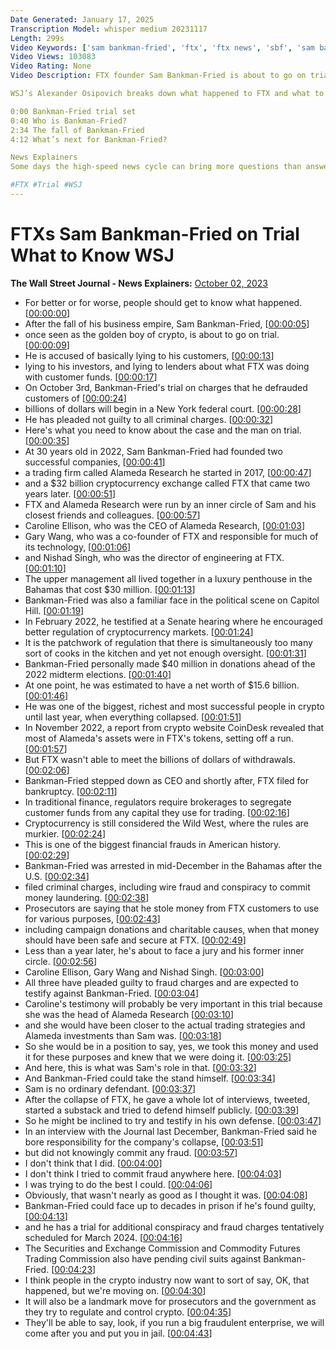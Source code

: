 ```yaml
---
Date Generated: January 17, 2025
Transcription Model: whisper medium 20231117
Length: 299s
Video Keywords: ['sam bankman-fried', 'ftx', 'ftx news', 'sbf', 'sam bankman', 'sam bankman-fried trial', 'crypto', 'cryptocurrency', 'FTX Founder', 'ftx founder sam bankman fried', 'bankman-fried', 'founder', 'bahamas', 'ftx founder trial', 'FTX trial', 'defraud customers', 'New York federal court', 'criminal charges', 'ftx collapse', 'ftx bankruptcy', 'ftx price', 'ftx trial live', 'ftx trial news', 'sam bankman fried now', 'sam bankman fried interview', 'crypto markets', 'crypto regulation', 'coindesk', 'coindesk ftx', 'ftx bahamas', 'usnews']
Video Views: 103083
Video Rating: None
Video Description: FTX founder Sam Bankman-Fried is about to go on trial after the collapse of his cryptocurrency empire last year. On October 3, Bankman-Fried’s trial on charges that he defrauded customers of billions of dollars will begin in a New York federal court. 

WSJ’s Alexander Osipovich breaks down what happened to FTX and what to look for as the trial unfolds. 

0:00 Bankman-Fried trial set
0:40 Who is Bankman-Fried?
2:34 The fall of Bankman-Fried
4:12 What’s next for Bankman-Fried?

News Explainers
Some days the high-speed news cycle can bring more questions than answers. WSJ’s news explainers break down the day's biggest stories into bite-size pieces to help you make sense of the news.

#FTX #Trial #WSJ
---
```


# FTXs Sam Bankman-Fried on Trial What to Know  WSJ
**The Wall Street Journal - News Explainers:** [October 02, 2023](https://www.youtube.com/watch?v=cIOd-WX989Q)
*  For better or for worse, people should get to know what happened. [[00:00:00](https://www.youtube.com/watch?v=cIOd-WX989Q&t=0.0s)]
*  After the fall of his business empire, Sam Bankman-Fried, [[00:00:05](https://www.youtube.com/watch?v=cIOd-WX989Q&t=5.84s)]
*  once seen as the golden boy of crypto, is about to go on trial. [[00:00:09](https://www.youtube.com/watch?v=cIOd-WX989Q&t=9.6s)]
*  He is accused of basically lying to his customers, [[00:00:13](https://www.youtube.com/watch?v=cIOd-WX989Q&t=13.8s)]
*  lying to his investors, and lying to lenders about what FTX was doing with customer funds. [[00:00:17](https://www.youtube.com/watch?v=cIOd-WX989Q&t=17.400000000000002s)]
*  On October 3rd, Bankman-Fried's trial on charges that he defrauded customers of [[00:00:24](https://www.youtube.com/watch?v=cIOd-WX989Q&t=24.28s)]
*  billions of dollars will begin in a New York federal court. [[00:00:28](https://www.youtube.com/watch?v=cIOd-WX989Q&t=28.88s)]
*  He has pleaded not guilty to all criminal charges. [[00:00:32](https://www.youtube.com/watch?v=cIOd-WX989Q&t=32.4s)]
*  Here's what you need to know about the case and the man on trial. [[00:00:35](https://www.youtube.com/watch?v=cIOd-WX989Q&t=35.519999999999996s)]
*  At 30 years old in 2022, Sam Bankman-Fried had founded two successful companies, [[00:00:41](https://www.youtube.com/watch?v=cIOd-WX989Q&t=41.239999999999995s)]
*  a trading firm called Alameda Research he started in 2017, [[00:00:47](https://www.youtube.com/watch?v=cIOd-WX989Q&t=47.2s)]
*  and a $32 billion cryptocurrency exchange called FTX that came two years later. [[00:00:51](https://www.youtube.com/watch?v=cIOd-WX989Q&t=51.32s)]
*  FTX and Alameda Research were run by an inner circle of Sam and his closest friends and colleagues. [[00:00:57](https://www.youtube.com/watch?v=cIOd-WX989Q&t=57.12s)]
*  Caroline Ellison, who was the CEO of Alameda Research, [[00:01:03](https://www.youtube.com/watch?v=cIOd-WX989Q&t=63.04s)]
*  Gary Wang, who was a co-founder of FTX and responsible for much of its technology, [[00:01:06](https://www.youtube.com/watch?v=cIOd-WX989Q&t=66.03999999999999s)]
*  and Nishad Singh, who was the director of engineering at FTX. [[00:01:10](https://www.youtube.com/watch?v=cIOd-WX989Q&t=70.75999999999999s)]
*  The upper management all lived together in a luxury penthouse in the Bahamas that cost $30 million. [[00:01:13](https://www.youtube.com/watch?v=cIOd-WX989Q&t=73.88s)]
*  Bankman-Fried was also a familiar face in the political scene on Capitol Hill. [[00:01:19](https://www.youtube.com/watch?v=cIOd-WX989Q&t=79.72s)]
*  In February 2022, he testified at a Senate hearing where he encouraged better regulation of cryptocurrency markets. [[00:01:24](https://www.youtube.com/watch?v=cIOd-WX989Q&t=84.08000000000001s)]
*  It is the patchwork of regulation that there is simultaneously too many sort of cooks in the kitchen and yet not enough oversight. [[00:01:31](https://www.youtube.com/watch?v=cIOd-WX989Q&t=91.4s)]
*  Bankman-Fried personally made $40 million in donations ahead of the 2022 midterm elections. [[00:01:40](https://www.youtube.com/watch?v=cIOd-WX989Q&t=100.60000000000001s)]
*  At one point, he was estimated to have a net worth of $15.6 billion. [[00:01:46](https://www.youtube.com/watch?v=cIOd-WX989Q&t=106.76s)]
*  He was one of the biggest, richest and most successful people in crypto until last year, when everything collapsed. [[00:01:51](https://www.youtube.com/watch?v=cIOd-WX989Q&t=111.6s)]
*  In November 2022, a report from crypto website CoinDesk revealed that most of Alameda's assets were in FTX's tokens, setting off a run. [[00:01:57](https://www.youtube.com/watch?v=cIOd-WX989Q&t=117.36s)]
*  But FTX wasn't able to meet the billions of dollars of withdrawals. [[00:02:06](https://www.youtube.com/watch?v=cIOd-WX989Q&t=126.83999999999999s)]
*  Bankman-Fried stepped down as CEO and shortly after, FTX filed for bankruptcy. [[00:02:11](https://www.youtube.com/watch?v=cIOd-WX989Q&t=131.07999999999998s)]
*  In traditional finance, regulators require brokerages to segregate customer funds from any capital they use for trading. [[00:02:16](https://www.youtube.com/watch?v=cIOd-WX989Q&t=136.95999999999998s)]
*  Cryptocurrency is still considered the Wild West, where the rules are murkier. [[00:02:24](https://www.youtube.com/watch?v=cIOd-WX989Q&t=144.92s)]
*  This is one of the biggest financial frauds in American history. [[00:02:29](https://www.youtube.com/watch?v=cIOd-WX989Q&t=149.67999999999998s)]
*  Bankman-Fried was arrested in mid-December in the Bahamas after the U.S. [[00:02:34](https://www.youtube.com/watch?v=cIOd-WX989Q&t=154.67999999999998s)]
*  filed criminal charges, including wire fraud and conspiracy to commit money laundering. [[00:02:38](https://www.youtube.com/watch?v=cIOd-WX989Q&t=158.27999999999997s)]
*  Prosecutors are saying that he stole money from FTX customers to use for various purposes, [[00:02:43](https://www.youtube.com/watch?v=cIOd-WX989Q&t=163.2s)]
*  including campaign donations and charitable causes, when that money should have been safe and secure at FTX. [[00:02:49](https://www.youtube.com/watch?v=cIOd-WX989Q&t=169.72s)]
*  Less than a year later, he's about to face a jury and his former inner circle. [[00:02:56](https://www.youtube.com/watch?v=cIOd-WX989Q&t=176.51999999999998s)]
*  Caroline Ellison, Gary Wang and Nishad Singh. [[00:03:00](https://www.youtube.com/watch?v=cIOd-WX989Q&t=180.88s)]
*  All three have pleaded guilty to fraud charges and are expected to testify against Bankman-Fried. [[00:03:04](https://www.youtube.com/watch?v=cIOd-WX989Q&t=184.32s)]
*  Caroline's testimony will probably be very important in this trial because she was the head of Alameda Research [[00:03:10](https://www.youtube.com/watch?v=cIOd-WX989Q&t=190.84s)]
*  and she would have been closer to the actual trading strategies and Alameda investments than Sam was. [[00:03:18](https://www.youtube.com/watch?v=cIOd-WX989Q&t=198.48000000000002s)]
*  So she would be in a position to say, yes, we took this money and used it for these purposes and knew that we were doing it. [[00:03:25](https://www.youtube.com/watch?v=cIOd-WX989Q&t=205.2s)]
*  And here, this is what was Sam's role in that. [[00:03:32](https://www.youtube.com/watch?v=cIOd-WX989Q&t=212.24s)]
*  And Bankman-Fried could take the stand himself. [[00:03:34](https://www.youtube.com/watch?v=cIOd-WX989Q&t=214.76s)]
*  Sam is no ordinary defendant. [[00:03:37](https://www.youtube.com/watch?v=cIOd-WX989Q&t=217.67999999999998s)]
*  After the collapse of FTX, he gave a whole lot of interviews, tweeted, started a substack and tried to defend himself publicly. [[00:03:39](https://www.youtube.com/watch?v=cIOd-WX989Q&t=219.95999999999998s)]
*  So he might be inclined to try and testify in his own defense. [[00:03:47](https://www.youtube.com/watch?v=cIOd-WX989Q&t=227.23999999999998s)]
*  In an interview with the Journal last December, Bankman-Fried said he bore responsibility for the company's collapse, [[00:03:51](https://www.youtube.com/watch?v=cIOd-WX989Q&t=231.6s)]
*  but did not knowingly commit any fraud. [[00:03:57](https://www.youtube.com/watch?v=cIOd-WX989Q&t=237.67999999999998s)]
*  I don't think that I did. [[00:04:00](https://www.youtube.com/watch?v=cIOd-WX989Q&t=240.48s)]
*  I don't think I tried to commit fraud anywhere here. [[00:04:03](https://www.youtube.com/watch?v=cIOd-WX989Q&t=243.07999999999998s)]
*  I was trying to do the best I could. [[00:04:06](https://www.youtube.com/watch?v=cIOd-WX989Q&t=246.64s)]
*  Obviously, that wasn't nearly as good as I thought it was. [[00:04:08](https://www.youtube.com/watch?v=cIOd-WX989Q&t=248.51999999999998s)]
*  Bankman-Fried could face up to decades in prison if he's found guilty, [[00:04:13](https://www.youtube.com/watch?v=cIOd-WX989Q&t=253.0s)]
*  and he has a trial for additional conspiracy and fraud charges tentatively scheduled for March 2024. [[00:04:16](https://www.youtube.com/watch?v=cIOd-WX989Q&t=256.96s)]
*  The Securities and Exchange Commission and Commodity Futures Trading Commission also have pending civil suits against Bankman-Fried. [[00:04:23](https://www.youtube.com/watch?v=cIOd-WX989Q&t=263.2s)]
*  I think people in the crypto industry now want to sort of say, OK, that happened, but we're moving on. [[00:04:30](https://www.youtube.com/watch?v=cIOd-WX989Q&t=270.68s)]
*  It will also be a landmark move for prosecutors and the government as they try to regulate and control crypto. [[00:04:35](https://www.youtube.com/watch?v=cIOd-WX989Q&t=275.88s)]
*  They'll be able to say, look, if you run a big fraudulent enterprise, we will come after you and put you in jail. [[00:04:43](https://www.youtube.com/watch?v=cIOd-WX989Q&t=283.56s)]
